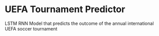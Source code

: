 # UEFA Tournament Predictor
LSTM RNN Model that predicts the outcome of the annual international UEFA soccer tournament 
